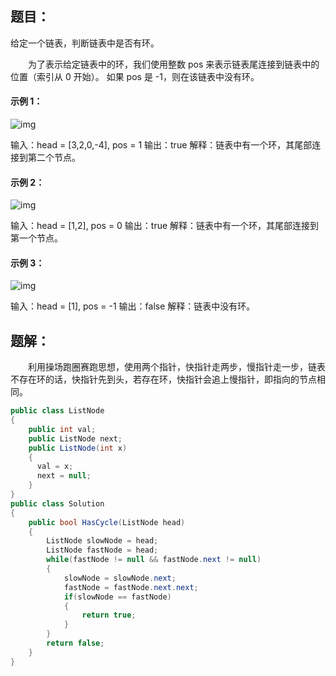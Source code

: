 ## 题目：

给定一个链表，判断链表中是否有环。

　　为了表示给定链表中的环，我们使用整数 pos 来表示链表尾连接到链表中的位置（索引从 0 开始）。 如果 pos 是 -1，则在该链表中没有环。

#### 示例 1：

![img](/image/141/1.jpg)

输入：head = [3,2,0,-4], pos = 1
输出：true 解释：链表中有一个环，其尾部连接到第二个节点。

#### 示例 2：

![img](/image/141/2.jpg)

输入：head = [1,2], pos = 0 输出：true 
解释：链表中有一个环，其尾部连接到第一个节点。

#### 示例 3：

![img](/image/141/3.jpg)

输入：head = [1], pos = -1 输出：false 解释：链表中没有环。

## 题解：

　　利用操场跑圈赛跑思想，使用两个指针，快指针走两步，慢指针走一步，链表不存在环的话，快指针先到头，若存在环，快指针会追上慢指针，即指向的节点相同。

```C#
public class ListNode 
{
    public int val;
    public ListNode next;
    public ListNode(int x) 
    {
      val = x;
      next = null;
    }
}
public class Solution 
{
    public bool HasCycle(ListNode head) 
    {
        ListNode slowNode = head;
        ListNode fastNode = head;
        while(fastNode != null && fastNode.next != null)
        {
            slowNode = slowNode.next;
            fastNode = fastNode.next.next;
            if(slowNode == fastNode)
            {
                return true;
            }
        }
        return false;
    }
}
```


